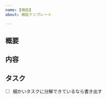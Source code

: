 ```yaml
---
name: [機能]
about: 機能テンプレート

---
```


## 概要
## 内容
## タスク
- [ ] 細かいタスクに分解できているなら書き出す

<!-- タイトル先頭は [機能] -->
